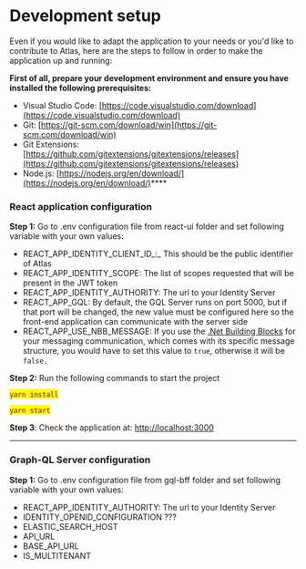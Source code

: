# Development setup

Even if you would like to adapt the application to your needs or you'd like to contribute to Atlas, here are the steps to follow in order to make the application up and running:

**First of all, prepare your development environment and ensure you have installed the following prerequisites:**

* Visual Studio Code: [https://code.visualstudio.com/download](https://code.visualstudio.com/download)
* Git: [https://git-scm.com/download/win](https://git-scm.com/download/win)
* Git Extensions: [https://github.com/gitextensions/gitextensions/releases](https://github.com/gitextensions/gitextensions/releases)
* Node.js: [https://nodejs.org/en/download/](https://nodejs.org/en/download/)****

### **React application configuration**&#x20;

**Step 1:**  Go to .env configuration file from react-ui folder and set following variable with your own values:

* REACT\_APP\_IDENTITY\_CLIENT\_ID_:_ This should be the public identifier of Atlas
* REACT\_APP\_IDENTITY\_SCOPE: The list of scopes requested that will be present in the JWT token
* &#x20;REACT\_APP\_IDENTITY\_AUTHORITY: The url to your Identity Server
* REACT\_APP\_GQL: By default, the GQL Server runs on port 5000, but if that port will be changed, the new value must be configured here so the front-end application can communicate with the server side&#x20;
* REACT\_APP\_USE\_NBB\_MESSAGE: If you use the [.Net Building Blocks](https://github.com/osstotalsoft/nbb) for your messaging communication, which comes with its specific message structure, you would have to set this value to `true`, otherwise it will be `false.`

**Step 2:** Run the following commands to start the project

<mark style="color:purple;">`yarn install`</mark>

<mark style="color:purple;">`yarn start`</mark>

**Step 3**: Check the application at: [http://localhost:3000](http://localhost:3000)

****

### **Graph-QL Server configuration**

**Step 1:** Go to .env configuration file from gql-bff folder and set following variable with your own values:

* REACT\_APP\_IDENTITY\_AUTHORITY: The url to your Identity Server
* IDENTITY\_OPENID\_CONFIGURATION ???
* ELASTIC\_SEARCH\_HOST
* API\_URL
* BASE\_API\_URL
* IS\_MULTITENANT
